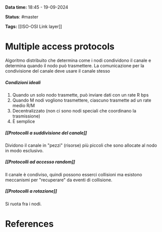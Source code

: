 **Data time:** 18:45 - 19-09-2024

**Status**: #master 

**Tags:** [[ISO-OSI Link layer]]

# Multiple access protocols

 Algoritmo distribuito che determina come i nodi condividono il canale e determina quando il nodo può trasmettere. La comunicazione per la condivisione del canale deve usare il canale stesso

##### Condizioni ideali
1. Quando un solo nodo trasmette, può inviare dati con un rate R bps
2. Quando M nodi vogliono trasmettere, ciascuno trasmette ad un rate medio R/M
3. Decentralizzato (non ci sono nodi speciali che coordinano la trasmissione)
4. È semplice

##### [[Protocolli a suddivisione del canale]]
Dividono il canale in "pezzi" (risorse) più piccoli che sono allocate al nodo in modo esclusivo.
##### [[Protocolli ad accesso random]]
Il canale è condiviso, quindi possono esserci collisioni ma esistono meccanismi per "recuperare" da eventi di collisione.
##### [[Protocolli a rotazione]]
Si ruota fra i nodi.

# References